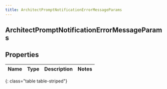 ```yaml
---
title: ArchitectPromptNotificationErrorMessageParams
---
```

## ArchitectPromptNotificationErrorMessageParams


## Properties

| Name | Type | Description | Notes |
| ------------ | ------------- | ------------- | ------------- |
{: class="table table-striped"}



